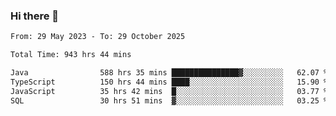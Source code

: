 ### Hi there 👋

<!--START_SECTION:waka-->

```txt
From: 29 May 2023 - To: 29 October 2025

Total Time: 943 hrs 44 mins

Java                588 hrs 35 mins ███████████████▓░░░░░░░░░   62.07 %
TypeScript          150 hrs 44 mins ████░░░░░░░░░░░░░░░░░░░░░   15.90 %
JavaScript          35 hrs 42 mins  █░░░░░░░░░░░░░░░░░░░░░░░░   03.77 %
SQL                 30 hrs 51 mins  ▓░░░░░░░░░░░░░░░░░░░░░░░░   03.25 %
```

<!--END_SECTION:waka-->
<!--
**the-beef-calculator/the-beef-calculator** is a ✨ _special_ ✨ repository because its `README.md` (this file) appears on your GitHub profile.

Here are some ideas to get you started:

- 🔭 I’m currently working on ...
- 🌱 I’m currently learning ...
- 👯 I’m looking to collaborate on ...
- 🤔 I’m looking for help with ...
- 💬 Ask me about ...
- 📫 How to reach me: ...
- 😄 Pronouns: ...
- ⚡ Fun fact: ...
-->
